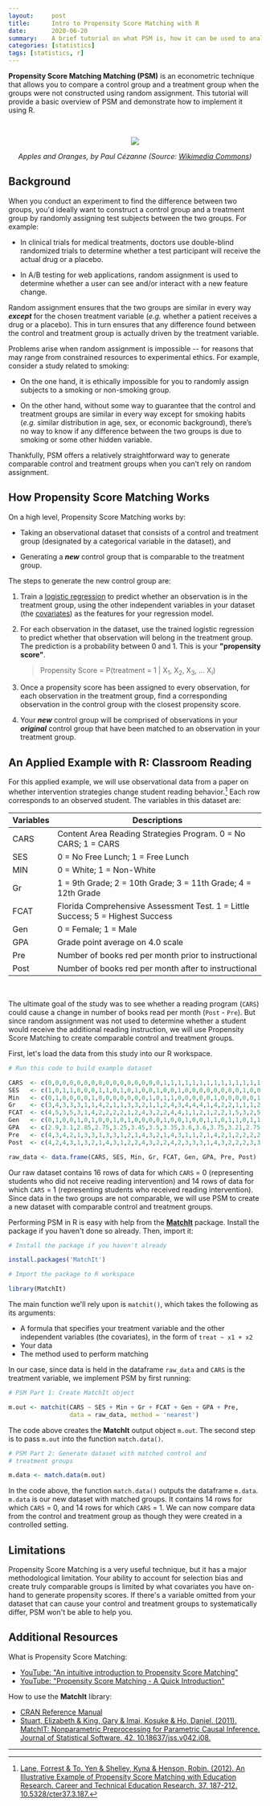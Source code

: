 ```yaml
---
layout:     post
title:      Intro to Propensity Score Matching with R
date:       2020-06-20
summary:    A brief tutorial on what PSM is, how it can be used to analyze observational data, and how to implement it using R.
categories: [statistics]
tags: [statistics, r]
---
```


**Propensity Score Matching Matching (PSM)** is an econometric technique that allows you to compare a control group and a treatment group when the groups were not constructed using random assignment. This tutorial will provide a basic overview of PSM and demonstrate how to implement it using R.

<br>

<p align="center">
  <img src="https://upload.wikimedia.org/wikipedia/commons/thumb/0/06/Paul_Cezanne_Apples_and_Oranges.jpg/608px-Paul_Cezanne_Apples_and_Oranges.jpg" />
</p>

<p align="center">
    <i>Apples and Oranges, by Paul Cézanne (Source: <a href="https://commons.wikimedia.org/wiki/File:Nature_morte_aux_pommes_et_aux_oranges,_par_Paul_C%C3%A9zanne.jpg">Wikimedia Commons</a>) </i>
</p>

## Background

When you conduct an experiment to find the difference between two groups, you'd ideally want to construct a control group and a treatment group by randomly assigning test subjects between the two groups. For example:

* In clinical trials for medical treatments, doctors use double-blind randomized trials to determine whether a test participant will receive the actual drug or a placebo.

* In A/B testing for web applications, random assignment is used to determine whether a user can see and/or interact with a new feature change.

Random assignment ensures that the two groups are similar in every way **_except_** for the chosen treatment variable (_e.g._ whether a patient receives a drug or a placebo). This in turn ensures that any difference found between the control and treatment group is actually driven by the treatment variable.

Problems arise when random assignment is impossible -- for reasons that may range from constrained resources to experimental ethics. For example, consider a study related to smoking:

* On the one hand, it is ethically impossible for you to randomly assign subjects to a smoking or non-smoking group.

* On the other hand, without some way to guarantee that the control and treatment groups are similar in every way except for smoking habits (_e.g._ similar distribution in age, sex, or economic background), there’s no way to know if any difference between the two groups is due to smoking or some other hidden variable.

Thankfully, PSM offers a relatively straightforward way to generate comparable control and treatment groups when you can’t rely on random assignment.

## How Propensity Score Matching Works

On a high level, Propensity Score Matching works by:

* Taking an observational dataset that consists of a control and treatment group (designated by a categorical variable in the dataset), and

* Generating a **_new_** control group that is comparable to the treatment group.

The steps to generate the new control group are:

1. Train a [logistic regression](https://en.wikipedia.org/wiki/Logistic_regression?wprov=srpw1_0) to predict whether an observation is in the treatment group, using the other independent variables in your dataset (the [covariates](https://support.minitab.com/en-us/minitab/18/help-and-how-to/modeling-statistics/anova/supporting-topics/anova-models/understanding-covariates/)) as the features for your regression model.

2. For each observation in the dataset, use the trained logistic regression to predict whether that observation will belong in the treatment group. The prediction is a probability between 0 and 1. This is your **"propensity score"**.

    > Propensity Score
    >  = P(treatment = 1 | X<sub>1</sub>, X<sub>2</sub>, X<sub>3</sub>, ... X<sub>i</sub>)

3. Once a propensity score has been assigned to every observation, for each observation in the treatment group, find a corresponding observation in the control group with the closest propensity score.

4. Your **_new_** control group will be comprised of observations in your **_original_** control group that have been matched to an observation in your treatment group.

## An Applied Example with R: Classroom Reading

For this applied example, we will use observational data from a paper on whether intervention strategies change student reading behavior.[^1] Each row corresponds to an observed student. The variables in this dataset are:

| Variables   	| Descriptions                                                                   	|
|-------------	|--------------------------------------------------------------------------------	|
| CARS        	| Content Area Reading Strategies Program. 0 = No CARS; 1 = CARS                  |
| SES         	| 0 = No Free Lunch; 1 = Free Lunch                                              	|
| MIN         	| 0 = White; 1 = Non-White                                                       	|
| Gr          	| 1 = 9th Grade; 2 = 10th Grade; 3 = 11th Grade; 4 = 12th Grade                  	|
| FCAT        	| Florida Comprehensive Assessment Test. 1 = Little Success; 5 = Highest Success 	|
| Gen         	| 0 = Female; 1 = Male                                                           	|
| GPA         	| Grade point average on 4.0 scale                                               	|
| Pre 	        | Number of books red per month prior to instructional                           	|
| Post 	        | Number of books red per month after to instructional                           	|

<br>

The ultimate goal of the study was to see whether a reading program (`CARS`) could cause a change in number of books read per month (`Post` - `Pre`). But since random assignment was not used to determine whether a student would receive the additional reading instruction, we will use Propensity Score Matching to create comparable control and treatment groups.

First, let's load the data from this study into our R workspace.

```r
# Run this code to build example dataset

CARS  <- c(0,0,0,0,0,0,0,0,0,0,0,0,0,0,0,0,1,1,1,1,1,1,1,1,1,1,1,1,1,1)
SES   <- c(1,0,1,1,0,0,0,1,1,0,1,0,1,0,0,1,0,0,1,0,0,0,0,0,0,0,0,1,0,0)
Min   <- c(0,1,0,0,0,0,1,0,0,0,0,0,0,0,1,0,1,1,0,0,0,0,0,1,0,0,0,0,0,1)
Gr    <- c(3,4,3,3,3,1,1,4,2,1,1,3,3,2,1,1,2,4,3,4,4,4,1,4,2,2,1,1,1,2)
FCAT  <- c(4,5,3,5,3,1,4,2,2,2,2,1,2,4,3,2,2,4,4,1,1,2,1,2,2,1,5,3,2,5)
Gen   <- c(0,1,0,0,1,0,1,0,0,1,0,1,0,0,0,0,1,0,0,1,0,0,1,1,0,1,1,0,1,1)
GPA   <- c(2.9,3.1,2.85,2.75,3.25,3.45,3.5,3.35,3.6,3.6,3.75,3.21,2.75, 2.95,3.45,3.05,3.85,3.75,3.25,3.33,3.05,3.25,3.35,3.85,4,2.9,3.45,3.1,3.25,3.75)
Pre   <- c(4,3,4,2,1,3,3,1,3,3,1,2,1,4,3,2,1,4,3,1,1,2,1,4,2,1,2,2,2,2)
Post  <- c(4,2,4,3,1,3,2,1,4,3,1,2,2,4,3,2,2,4,2,3,3,3,1,4,3,2,2,2,3,3)

raw_data <- data.frame(CARS, SES, Min, Gr, FCAT, Gen, GPA, Pre, Post)
```

Our raw dataset contains 16 rows of data for which `CARS` = 0 (representing students who did not receive reading intervention) and 14 rows of data for which `CARS` = 1 (representing students who received reading intervention). Since data in the two groups are not comparable, we will use PSM to create a new dataset with comparable control and treatment groups.

Performing PSM in R is easy with help from the [**MatchIt**](https://cran.r-project.org/web/packages/MatchIt/index.html) package. Install the package if you haven't done so already. Then, import it:

```r
# Install the package if you haven't already

install.packages('MatchIt')

# Import the package to R workspace

library(MatchIt)
```
The main function we'll rely upon is `matchit()`, which takes the following as its arguments:
* A formula that specifies your treatment variable and the other independent variables (the covariates), in the form of `treat ~ x1 + x2`
* Your data
* The method used to perform matching

In our case, since data is held in the dataframe `raw_data` and `CARS` is the treatment variable, we implement PSM by first running:

```r
# PSM Part 1: Create MatchIt object

m.out <- matchit(CARS ~ SES + Min + Gr + FCAT + Gen + GPA + Pre,
                 data = raw_data, method = 'nearest')
```

The code above creates the **MatchIt** output object `m.out`. The second step is to pass `m.out` into the function `match.data()`.

```r
# PSM Part 2: Generate dataset with matched control and
# treatment groups

m.data <- match.data(m.out)
```

In the code above, the function `match.data()` outputs the dataframe `m.data`. `m.data` is our new dataset with matched groups. It contains 14 rows for which `CARS` = 0, and 14 rows for which `CARS` = 1. We can now compare data from the control and treatment group as though they were created in a controlled setting.

## Limitations

Propensity Score Matching is a very useful technique, but it has a major methodological limitation. Your ability to account for selection bias and create truly comparable groups is limited by what covariates you have on-hand to generate propensity scores. If there's a variable omitted from your dataset that can cause your control and treatment groups to systematically differ, PSM won't be able to help you.

## Additional Resources

What is Propensity Score Matching:
* [YouTube: "An intuitive introduction to Propensity Score Matching"](https://www.youtube.com/watch?v=ACVyPp1Fy6Y)
* [YouTube: "Propensity Score Matching - A Quick Introduction"](https://www.youtube.com/watch?v=KlL2EVLnLX8)

How to use the **MatchIt** library:
* [CRAN Reference Manual](https://cran.r-project.org/web/packages/MatchIt/MatchIt.pdf)
* [Stuart, Elizabeth & King, Gary & Imai, Kosuke & Ho, Daniel. (2011). MatchIT: Nonparametric Preprocessing for Parametric Causal Inference. Journal of Statistical Software. 42. 10.18637/jss.v042.i08. ](https://imai.fas.harvard.edu/research/files/matchit.pdf)


---
[^1]: [Lane, Forrest & To, Yen & Shelley, Kyna & Henson, Robin. (2012). An Illustrative Example of Propensity Score Matching with Education Research. Career and Technical Education Research. 37. 187-212. 10.5328/cter37.3.187.](https://www.researchgate.net/publication/273061804_An_Illustrative_Example_of_Propensity_Score_Matching_with_Education_Research)
